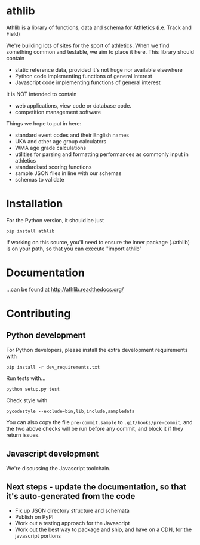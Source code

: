# athlib

Athlib is a library of functions, data and schema for Athletics (i.e. Track and Field)

We're building lots of sites for the sport of athletics.  When we find something common and testable, we aim to place it here.   This library should contain

 - static reference data, provided it's not huge nor available elsewhere
 - Python code implementing functions of general interest
 - Javascript code implementing functions of general interest

 
It is NOT intended to contain 
 - web applications, view code or database code.
 - competition management software

Things we hope to put in here:

 - standard event codes and their English names
 - UKA and other age group calculators
 - WMA age grade calculations
 - utilities for parsing and formatting performances as commonly input in athletics
 - standardised scoring functions
 - sample JSON files in line with our schemas
 - schemas to validate 

# Installation

For the Python version, it should be just

    pip install athlib

If working on this source, you'll need to ensure the inner package (./athlib) is on your path, so that you can execute "import athlib"

# Documentation
...can be found at http://athlib.readthedocs.org/

# Contributing

## Python development

For Python developers, please install the extra development requirements with
```
pip install -r dev_requirements.txt
```
Run tests with...

```
python setup.py test
```

Check style with 
```
pycodestyle --exclude=bin,lib,include,sampledata
```

You can also copy the file `pre-commit.sample` to `.git/hooks/pre-commit`, and the two above checks will be run before any commit, and block it if they return issues.

## Javascript development

We're discussing the Javascript toolchain.  

## Next steps - update the documentation, so that it's auto-generated from the code

 - Fix up JSON directory structure and schemata
 - Publish on PyPI
 - Work out a testing approach for the Javascript
 - Work out the best way to package and ship, and have on a CDN, for the javascript portions
